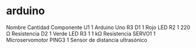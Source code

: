 # arduino


Nombre	Cantidad	Componente
U1	1	Arduino Uno R3
D1	1	Rojo LED
R2	1	220 Ω Resistencia
D2	1	Verde LED
R3	1	1 kΩ Resistencia
SERVO1	1	Microservomotor
PING3	1	Sensor de distancia ultrasónico
